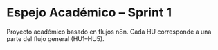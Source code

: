 # Espejo Académico – Sprint 1
Proyecto académico basado en flujos n8n.
Cada HU corresponde a una parte del flujo general (HU1–HU5).

